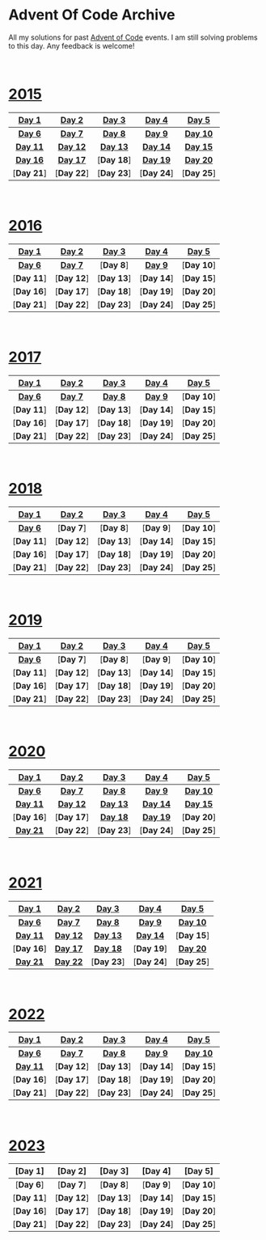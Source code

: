 # Advent Of Code Archive

All my solutions for past [Advent of Code](https://adventofcode.com) events. I am still solving problems to this day. Any feedback is welcome!

<br />

# [2015](https://adventofcode.com/2015/)

|[Day 1](2015/01/main.py)|[Day 2](2015/02/main.py)|[Day 3](2015/03/main.py)|[Day 4](2015/04/main.py)|[Day 5](2015/05/main.py)|
| :---: | :---: | :---: | :---: | :---: |
|[**Day 6**](2015/06/main.py)|[**Day 7**](2015/07/main.py)|[**Day 8**](2015/08/main.py)|[**Day 9**](2015/09/main.py)|[**Day 10**](2015/10/main.py)|
|[**Day 11**](2015/11/main.py)|[**Day 12**](2015/12/main.py)|[**Day 13**](2015/13/main.py)|[**Day 14**](2015/14/main.py)|[**Day 15**](2015/15/main.py)|
|[**Day 16**](2015/16/main.py)|[**Day 17**](2015/17/main.py)|[**Day 18**]|[**Day 19**](2015/19/main.py)|[**Day 20**](2015/20/main.py)|
|[**Day 21**]|[**Day 22**]|[**Day 23**]|[**Day 24**]|[**Day 25**]|

<br />

# [2016](https://adventofcode.com/2016/)

|[Day 1](2016/01/main.py)|[Day 2](2016/02/main.py)|[Day 3](2016/03/main.py)|[Day 4](2016/04/main.py)|[Day 5](2016/05/main.py)|
| :---: | :---: | :---: | :---: | :---: |
|[**Day 6**](2016/06/main.py)|[**Day 7**](2016/07/main.py)|[**Day 8**]|[**Day 9**](2016/09/main.py)|[**Day 10**]|
|[**Day 11**]|[**Day 12**]|[**Day 13**]|[**Day 14**]|[**Day 15**]|
|[**Day 16**]|[**Day 17**]|[**Day 18**]|[**Day 19**]|[**Day 20**]|
|[**Day 21**]|[**Day 22**]|[**Day 23**]|[**Day 24**]|[**Day 25**]|

<br />

# [2017](https://adventofcode.com/2017/)

|[Day 1](2017/01/main.py)|[Day 2](2017/02/main.py)|[Day 3](2017/03/main.py)|[Day 4](2017/04/main.py)|[Day 5](2017/05/main.py)|
| :---: | :---: | :---: | :---: | :---: |
|[**Day 6**](2017/06/main.py)|[**Day 7**](2017/07/main.py)|[**Day 8**](2017/08/main.py)|[**Day 9**](2017/09/main.py)|[**Day 10**]|
|[**Day 11**]|[**Day 12**]|[**Day 13**]|[**Day 14**]|[**Day 15**]|
|[**Day 16**]|[**Day 17**]|[**Day 18**]|[**Day 19**]|[**Day 20**]|
|[**Day 21**]|[**Day 22**]|[**Day 23**]|[**Day 24**]|[**Day 25**]|

<br />

# [2018](https://adventofcode.com/2018/)

|[Day 1](2018/01/main.py)|[Day 2](2018/02/main.py)|[Day 3](2018/03/main.py)|[Day 4](2018/04/main.py)|[Day 5](2018/05/main.py)|
| :---: | :---: | :---: | :---: | :---: |
|[**Day 6**](2018/06/main.py)|[**Day 7**]|[**Day 8**]|[**Day 9**]|[**Day 10**]|
|[**Day 11**]|[**Day 12**]|[**Day 13**]|[**Day 14**]|[**Day 15**]|
|[**Day 16**]|[**Day 17**]|[**Day 18**]|[**Day 19**]|[**Day 20**]|
|[**Day 21**]|[**Day 22**]|[**Day 23**]|[**Day 24**]|[**Day 25**]|

<br />

# [2019](https://adventofcode.com/2019/)

|[Day 1](2019/01/main.py)|[Day 2](2019/02/main.py)|[Day 3](2019/03/main.py)|[Day 4](2019/04/main.py)|[Day 5](2019/05/main.py)|
| :---: | :---: | :---: | :---: | :---: |
|[**Day 6**](2019/06/main.py)|[**Day 7**]|[**Day 8**]|[**Day 9**]|[**Day 10**]|
|[**Day 11**]|[**Day 12**]|[**Day 13**]|[**Day 14**]|[**Day 15**]|
|[**Day 16**]|[**Day 17**]|[**Day 18**]|[**Day 19**]|[**Day 20**]|
|[**Day 21**]|[**Day 22**]|[**Day 23**]|[**Day 24**]|[**Day 25**]|

<br />

# [2020](https://adventofcode.com/2020/)

|[Day 1](2020/01/main.py)|[Day 2](2020/02/main.py)|[Day 3](2020/03/main.py)|[Day 4](2020/04/main.py)|[Day 5](2020/05/main.py)|
| :---: | :---: | :---: | :---: | :---: |
|[**Day 6**](2020/06/main.py)|[**Day 7**](2020/07/main.py)|[**Day 8**](2020/08/main.py)|[**Day 9**](2020/09/main.py)|[**Day 10**](2020/10/main.py)|
|[**Day 11**](2020/11/)|[**Day 12**](2020/12/main.py)|[**Day 13**](2020/13/main.py)|[**Day 14**](2020/14/main.py)|[**Day 15**](2020/15/main.py)|
|[**Day 16**]|[**Day 17**]|[**Day 18**](2020/18/)|[**Day 19**](2020/19/main.py)|[**Day 20**]|
|[**Day 21**](2020/21/main.py)|[**Day 22**]|[**Day 23**]|[**Day 24**]|[**Day 25**]|

<br />

# [2021](https://adventofcode.com/2021/)

|[Day 1](2021/01/main.py)|[Day 2](2021/02/main.py)|[Day 3](2021/03/main.py)|[Day 4](2021/04/main.py)|[Day 5](2021/05/main.py)|
| :---: | :---: | :---: | :---: | :---: |
|[**Day 6**](2021/06/main.py)|[**Day 7**](2021/07/main.py)|[**Day 8**](2021/08/main.py)|[**Day 9**](2021/09/main.py)|[**Day 10**](2021/10/main.py)|
|[**Day 11**](2021/11/main.py)|[**Day 12**](2021/12/main.py)|[**Day 13**](2021/13/main.py)|[**Day 14**](2021/14/main.py)|[**Day 15**]|
|[**Day 16**]|[**Day 17**](2021/17/main.py)|[**Day 18**](2021/18/main.py)|[**Day 19**]|[**Day 20**](2021/20/main.py)|
|[**Day 21**](2021/21/main.py)|[**Day 22**](2021/22/main.py)|[**Day 23**]|[**Day 24**]|[**Day 25**]|

<br />

# [2022](https://adventofcode.com/2022/)

|[Day 1](2022/01/main.py)|[Day 2](2022/02/main.py)|[Day 3](2022/03/main.py)|[Day 4](2022/04/main.py)|[Day 5](2022/05/main.py)|
| :---: | :---: | :---: | :---: | :---: |
|[**Day 6**](2022/06/main.py)|[**Day 7**](2022/07/main.py)|[**Day 8**](2022/08/main.py)|[**Day 9**](2022/09/main.py)|[**Day 10**](2022/10/main.py)|
|[**Day 11**](2022/11/main.py)|[**Day 12**]|[**Day 13**]|[**Day 14**]|[**Day 15**]|
|[**Day 16**]|[**Day 17**]|[**Day 18**]|[**Day 19**]|[**Day 20**]|
|[**Day 21**]|[**Day 22**]|[**Day 23**]|[**Day 24**]|[**Day 25**]|

<br />

# [2023](https://adventofcode.com/2023/)

|[Day 1]|[Day 2]|[Day 3]|[Day 4]|[Day 5]|
| :---: | :---: | :---: | :---: | :---: |
|[**Day 6**]|[**Day 7**]|[**Day 8**]|[**Day 9**]|[**Day 10**]|
|[**Day 11**]|[**Day 12**]|[**Day 13**]|[**Day 14**]|[**Day 15**]|
|[**Day 16**]|[**Day 17**]|[**Day 18**]|[**Day 19**]|[**Day 20**]|
|[**Day 21**]|[**Day 22**]|[**Day 23**]|[**Day 24**]|[**Day 25**]|
